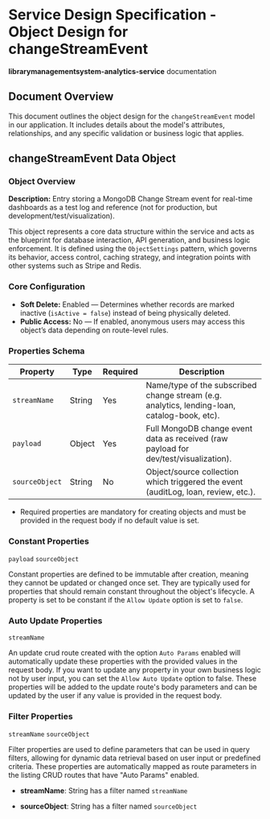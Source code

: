 # Service Design Specification - Object Design for changeStreamEvent

**librarymanagementsystem-analytics-service** documentation

## Document Overview

This document outlines the object design for the `changeStreamEvent` model in our application. It includes details about the model's attributes, relationships, and any specific validation or business logic that applies.

## changeStreamEvent Data Object

### Object Overview

**Description:** Entry storing a MongoDB Change Stream event for real-time dashboards as a test log and reference (not for production, but development/test/visualization).

This object represents a core data structure within the service and acts as the blueprint for database interaction, API generation, and business logic enforcement.
It is defined using the `ObjectSettings` pattern, which governs its behavior, access control, caching strategy, and integration points with other systems such as Stripe and Redis.

### Core Configuration

- **Soft Delete:** Enabled — Determines whether records are marked inactive (`isActive = false`) instead of being physically deleted.
- **Public Access:** No — If enabled, anonymous users may access this object’s data depending on route-level rules.

### Properties Schema

| Property       | Type   | Required | Description                                                                                  |
| -------------- | ------ | -------- | -------------------------------------------------------------------------------------------- |
| `streamName`   | String | Yes      | Name/type of the subscribed change stream (e.g. analytics, lending-loan, catalog-book, etc). |
| `payload`      | Object | Yes      | Full MongoDB change event data as received (raw payload for dev/test/visualization).         |
| `sourceObject` | String | No       | Object/source collection which triggered the event (auditLog, loan, review, etc.).           |

- Required properties are mandatory for creating objects and must be provided in the request body if no default value is set.

### Constant Properties

`payload` `sourceObject`

Constant properties are defined to be immutable after creation, meaning they cannot be updated or changed once set. They are typically used for properties that should remain constant throughout the object's lifecycle.
A property is set to be constant if the `Allow Update` option is set to `false`.

### Auto Update Properties

`streamName`

An update crud route created with the option `Auto Params` enabled will automatically update these properties with the provided values in the request body.
If you want to update any property in your own business logic not by user input, you can set the `Allow Auto Update` option to false.
These properties will be added to the update route's body parameters and can be updated by the user if any value is provided in the request body.

### Filter Properties

`streamName` `sourceObject`

Filter properties are used to define parameters that can be used in query filters, allowing for dynamic data retrieval based on user input or predefined criteria.
These properties are automatically mapped as route parameters in the listing CRUD routes that have "Auto Params" enabled.

- **streamName**: String has a filter named `streamName`

- **sourceObject**: String has a filter named `sourceObject`
